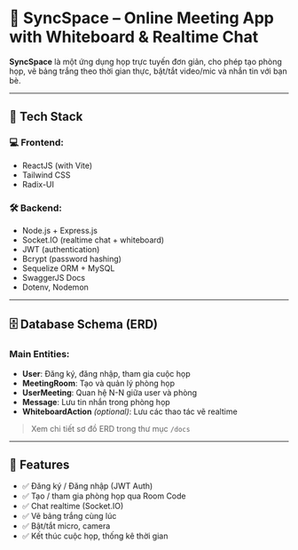 # 📡 SyncSpace – Online Meeting App with Whiteboard & Realtime Chat

**SyncSpace** là một ứng dụng họp trực tuyến đơn giản, cho phép tạo phòng họp, vẽ bảng trắng theo thời gian thực, bật/tắt video/mic và nhắn tin với bạn bè.

---

## 🚀 Tech Stack

### 💻 Frontend:
- ReactJS (with Vite)
- Tailwind CSS
- Radix-UI

### 🛠 Backend:
- Node.js + Express.js
- Socket.IO (realtime chat + whiteboard)
- JWT (authentication)
- Bcrypt (password hashing)
- Sequelize ORM + MySQL
- SwaggerJS Docs
- Dotenv, Nodemon

---

## 🗄 Database Schema (ERD)

### Main Entities:

- **User**: Đăng ký, đăng nhập, tham gia cuộc họp  
- **MeetingRoom**: Tạo và quản lý phòng họp  
- **UserMeeting**: Quan hệ N-N giữa user và phòng  
- **Message**: Lưu tin nhắn trong phòng họp  
- **WhiteboardAction** *(optional)*: Lưu các thao tác vẽ realtime

> Xem chi tiết sơ đồ ERD trong thư mục `/docs`

---

## 🔑 Features

- ✅ Đăng ký / Đăng nhập (JWT Auth)
- ✅ Tạo / tham gia phòng họp qua Room Code
- ✅ Chat realtime (Socket.IO)
- ✅ Vẽ bảng trắng cùng lúc
- ✅ Bật/tắt micro, camera
- ✅ Kết thúc cuộc họp, thống kê thời gian


